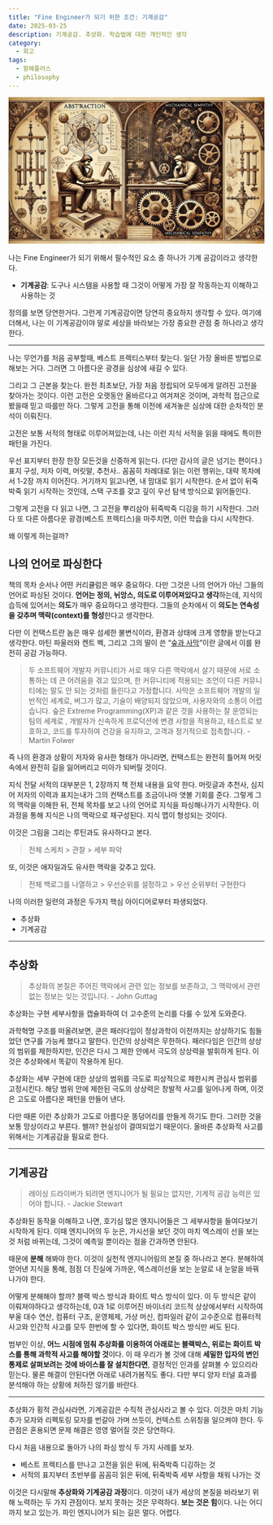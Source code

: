 ```yaml
---
title: "Fine Engineer가 되기 위한 조건: 기계공감"
date: 2025-03-25
description: 기계공감. 추상화. 학습법에 대한 개인적인 생각
category:
  - 회고
tags:
  - 항해플러스
  - philosophy
---
```

![](./img/fine_Engineer_symphaty.webp)

나는 Fine Engineer가 되기 위해서 필수적인 요소 중 하나가 기계 공감이라고 생각한다.

- **기계공감**: 도구나 시스템을 사용할 때 그것이 어떻게 가장 잘 작동하는지 이해하고 사용하는 것

정의를 보면 당연한거다. 그런게 기계공감이면 당연히 중요하지 생각할 수 있다. 여기에 더해서, 나는 이 기계공감이야 말로 세상을 바라보는 가장 중요한 관점 중 하나라고 생각한다.

---

나는 무언가를 처음 공부할때, 베스트 프렉티스부터 찾는다. 일단 가장 올바른 방법으로 해보는 거다. 그러면 그 아름다운 광경을 심상에 새길 수 있다.

그리고 그 근본을 찾는다. 완전 최초보단, 가장 처음 정립되어 모두에게 알려진 고전을 찾아가는 것이다. 이런 고전은 오랫동안 올바르다고 여겨져온 것이며, 과학적 접근으로 봤을때 믿고 따를만 하다. 그렇게 고전을 통해 이전에 새겨놓은 심상에 대한 순차적인 분석이 이뤄진다. 

고전은 보통 서적의 형태로 이루어져있는데, 나는 이런 지식 서적을 읽을 때에도 특이한 패턴을 가진다. 

우선 표지부터 한장 한장 모든것을 신중하게 읽는다. (다만 감사의 글은 넘기는 편이다.) 표지 구성, 저자 이력, 머릿말, 추천사.. 꼼꼼히 차례대로 읽는 이런 행위는, 대략 목차에서 1-2장 까지 이어진다. 거기까지 읽고나면, 내 맘대로 읽기 시작한다. 순서 없이 뒤죽박죽 읽기 시작하는 것인데, 스택 구조를 갖고 깊이 우선 탐색 방식으로 읽어들인다.

그렇게 고전을 다 읽고 나면, 그 고전을 뿌리삼아 뒤죽박죽 디깅을 하기 시작한다. 그러다 또 다른 아름다운 광경(베스트 프렉티스)을 마주치면, 이런 학습을 다시 시작한다.

왜 이렇게 하는걸까?

## 나의 언어로 파싱한다

책의 목차 순서나 어떤 커리큘럼은 매우 중요하다.
다만 그것은 나의 언어가 아닌 그들의 언어로 파싱된 것이다. **언어는 정의, 뉘앙스, 의도로 이루어져있다고 생각**하는데, 지식의 습득에 있어서는 **의도**가 매우 중요하다고 생각한다. 그들의 순차에서 이 **의도는 연속성을 갖추며 맥락(context)를 형성**한다고 생각한다.

다만 이 컨택스트란 놈은 매우 섬세한 불변식이라, 환경과 상태에 크게 영향을 받는다고 생각한다. 마틴 파울러와 켄트 벡, 그리고 그의 딸이 쓴 “[숲과 사막]( https://martinfowler.com/bliki/ForestAndDesert.html)”이란 글에서 이를 완전히 공감 가능하다.

> 두 소프트웨어 개발자 커뮤니티가 서로 매우 다른 맥락에서 살기 때문에 서로 소통하는 데 큰 어려움을 겪고 있으며, 한 커뮤니티에 적용되는 조언이 다른 커뮤니티에는 말도 안 되는 것처럼 들린다고 가정합니다. 사막은 소프트웨어 개발의 일반적인 세계로, 버그가 많고, 기술이 배양되지 않았으며, 사용자와의 소통이 어렵습니다. 숲은 Extreme Programming(XP)과 같은 것을 사용하는 잘 운영되는 팀의 세계로 , 개발자가 신속하게 프로덕션에 변경 사항을 적용하고, 테스트로 보호하고, 코드를 투자하여 건강을 유지하고, 고객과 정기적으로 접촉합니다. - Martin Folwer

즉 나의 환경과 상황이 저자와 유사한 형태가 아니라면, 컨택스트는 완전히 틀어져 머릿속에서 완전히 길을 잃어버리고 미아가 되버릴 것이다.

지식 전달 서적의 대부분은 1, 2장까지 책 전체 내용을 요약 한다. 머릿글과 추천사, 심지어 저자의 이력과 표지는내가 그의 컨택스트를 조금이나마 엿볼 기회를 준다. 그렇게 그의 맥락을 이해한 뒤, 전체 목차를 보고 나의 언어로 지식을 파싱해나가기 시작한다. 이 과정을 통해 지식은 나의 맥락으로 재구성된다. 지식 맵이 형성되는 것이다.

이것은 그림을 그리는 루틴과도 유사하다고 본다. 

> 전체 스케치 > 관찰 > 세부 파악

또, 이것은 애자일과도 유사한 맥락을 갖추고 있다.

> 전체 백로그를 나열하고 > 우선순위를 설정하고 > 우선 순위부터 구현한다

나의 이러한 일련의 과정은 두가지 핵심 아이디어로부터 파생되었다.

- 추상화
- 기계공감

---

## 추상화

> 추상화의 본질은 주어진 맥락에서 관련 있는 정보를 보존하고, 그 맥락에서 관련 없는 정보는 잊는 것입니다. - John Guttag

추상화는 구현 세부사항을 캡슐화하여 더 고수준의 논리를 다룰 수 있게 도와준다.

과학혁명 구조를 떠올려보면, 쿤은 패러다임이 정상과학이 이전까지는 상상하기도 힘들었던 연구를 가능케 했다고 말한다. 인간의 상상력은 무한하다. 패러다임은 인간의 상상의 범위를 제한하지만, 인간은 다시 그 제한 안에서 극도의 상상력을 발휘하게 된다. 이것은 추상화에서 똑같이 작용하게 된다.

추상화는 세부 구현에 대한 상상의 범위를 극도로 피상적으로 제한시켜 관심사 범위를 고정시킨다. 해당 범위 안에 제한된 극도의 상상력은 창발적 사고를 일어나게 하며, 이것은 고도로 아름다운 패턴을 만들어 낸다.

다만 때론 이런 추상화가 고도로 아름다운 똥덩어리를 만들게 하기도 한다. 그러한 것을 보통 망상이라고 부른다. 왤까? 현실성이 결여되었기 때문이다. 올바른 추상화적 사고를 위해서는 기계공감을 필요로 한다.

---

## 기계공감

> 레이싱 드라이버가 되려면 엔지니어가 될 필요는 없지만, 기계적 공감 능력은 있어야 합니다. - Jackie Stewart

추상화된 동작을 이해하고 나면, 호기심 많은 엔지니어들은 그 세부사항을 들여다보기 시작하게 된다. 이때 엔지니어의 두 눈은, 가시선을 보던 것이 마치 엑스레이 선을 보는 것 처럼 바뀌는데, 그것이 예측일 뿐이라는 점을 간과하면 안된다.

때문에 **분해** 해봐야 한다. 이것이 실천적 엔지니어링의 본질 중 하나라고 본다. 분해하여 얻어낸 지식을 통해, 점점 더 진실에 가까운, 엑스레이선을 보는 눈알로 내 눈알을 바꿔나가야 한다.

어떻게 분해해야 할까? 블랙 박스 방식과 화이트 박스 방식이 있다. 이 두 방식은 같이 이뤄져야하다고 생각하는데, 0과 1로 이루어진 바이너리 코드적 상상에서부터 시작하여 부울 대수 연산, 컴퓨터 구조, 운영체제, 가상 머신, 컴파일러 같이 고수준으로 컴퓨터적 사고와 인간적 사고를 모두 한번에 할 수 있다면, 화이트 박스 방식만 써도 된다.

범부인 이상, **어느 시점에 멈춰 추상화를 이용하여 아래로는 블랙박스, 위로는 화이트 박스를 통해 과학적 사고를 해야할 것**이다. 이 때 우리가 볼 것에 대해 **세밀한 입자의 변인 통제로 살펴보려는 것에 바이스를 잘 설치한다면**, 결정적인 인과를 살펴볼 수 있으리라 믿는다. 물론 해결이 안된다면 아래로 내려가봄직도 좋다. 다만 부디 양자 터널 효과를 분석해야 하는 상황에 처하진 않기를 바란다.

---

추상화가 횡적 관심사라면, 기계공감은 수직적 관심사라고 볼 수 있다. 이것은 마치 기능 추가 모자와 리펙토링 모자를 번갈아 가며 쓰듯이, 컨텍스트 스위칭을 일으켜야 한다. 두 관점은 혼용되면 문제 해결은 영영 멀어질 것은 당연하다.

다시 처음 내용으로 돌아가 나의 파싱 방식 두 가지 사례를 보자.

- 베스트 프렉티스를 만나고 고전을 읽은 뒤에, 뒤죽박죽 디깅하는 것
- 서적의 표지부터 초반부를 꼼꼼히 읽은 뒤에, 뒤죽박죽 세부 사항을 채워 나가는 것

이것은 다시말해 **추상화와 기계공감 과정**이다. 이것이 내가 세상의 본질을 바라보기 위해 노력하는 두 가지 관점이다. 보지 못하는 것은 무력하다. **보는 것은 힘**이다. 나는 어디까지 보고 있는가. 파인 엔지니어가 되는 길은 멀다. 어렵다.